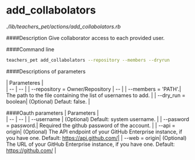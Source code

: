 # add_collabolators

*./lib/teachers_pet/actions/add_collabolators.rb*

####Description
Give collaborator access to each provided user.

####Command line
```bash
teachers_pet add_collabolators --repository --members --dryrun
```
####Descriptions of parameters

| Parameteres |  
| -- | -- |
| --repository = Owner/Repository | -- |
| --members = 'PATH'.| The path to the file containing the list of usernames to add. |
| --dry_run = boolean| (Optional) Defaut: false. |


####Oauth parameters
| Parameters |  
| -- | -- |
| --username | (Optional) Default: system username. |
| --pasword = password.| Required the github password of the account. |
| --api = origin| (Optional) The API endpoint of your GitHub Enterprise instance, if you have one. Default: https://api.github.com/|
| --web = origin| (Optional) The URL of your GitHub Enterprise instance, if you have one. Default: https://github.com/ |






